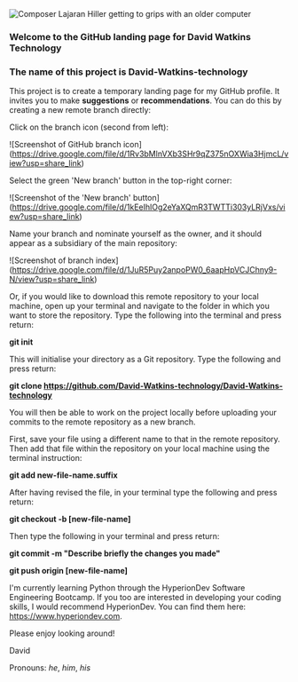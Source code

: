 <picture>
 <source media="(prefers-color-scheme: dark)" srcset="https://computerhistory.org/wp-content/uploads/2019/07/algorithmic_music_hiller2.jpg">
 <source media="(prefers-color-scheme: light)" srcset="https://th.bing.com/th/id/R.a15a0c8febd146c239724daa942679e4?rik=0kNK6f09sSzghg&riu=http%3a%2f%2f1.bp.blogspot.com%2f_Qy92ZWX6mbE%2fS7-IcMa_piI%2fAAAAAAAAA0o%2f37aAH9enhhE%2fs1600%2fMissile%2bshop_LCDM%2b92241244.jpg&ehk=cQ%2fyKj9OQlCoIaoI0MQDvejh7yeaIP%2f2AjQf%2fVzQUHg%3d&risl=&pid=ImgRaw&r=0"
 # Image source: http://lakecountyhistory.blogspot.com/2010/04/nike-missile-defense.html>
 <img alt="Composer Lajaran Hiller getting to grips with an older computer" src="https://computerhistory.org/wp-content/uploads/2019/07/algorithmic_music_hiller2.jpg" # Image source: https://computerhistory.org>
</picture>


### Welcome to the GitHub landing page for David Watkins Technology

### The name of this project is David-Watkins-technology

This project is to create a temporary landing page for my GitHub profile. It invites you to make **suggestions** or **recommendations**. You can do this by creating a new remote branch directly:

Click on the branch icon (second from left):

![Screenshot of GitHub branch icon] (https://drive.google.com/file/d/1Rv3bMlnVXb3SHr9qZ375nOXWia3HjmcL/view?usp=share_link)

Select the green 'New branch' button in the top-right corner:

![Screenshot of the 'New branch' button] (https://drive.google.com/file/d/1kEeIhlOg2eYaXQmR3TWTTi303yLRjVxs/view?usp=share_link)

Name your branch and nominate yourself as the owner, and it should appear as a subsidiary of the main repository:

![Screenshot of branch index] (https://drive.google.com/file/d/1JuR5Puy2anpoPW0_6aapHpVCJChny9-N/view?usp=share_link)

Or, if you would like to download this remote repository to your local machine, open up your terminal and navigate to the folder in which you want to store the repository. Type the following into the terminal and press return:

**git init**

This will initialise your directory as a Git repository. Type the following and press return:

**git clone https://github.com/David-Watkins-technology/David-Watkins-technology**

You will then be able to work on the project locally before uploading your commits to the remote repository as a new branch.

First, save your file using a different name to that in the remote repository. Then add that file within the repository on your local machine using the terminal instruction:

**git add new-file-name.suffix**

After having revised the file, in your terminal type the following and press return:

**git checkout -b [new-file-name]**

Then type the following in your terminal and press return:

**git commit -m "Describe briefly the changes you made"**

**git push origin [new-file-name]**

I'm currently learning Python through the HyperionDev Software Engineering Bootcamp. If you too are interested in developing your coding skills, I would recommend HyperionDev. You can find them here: https://www.hyperiondev.com.

Please enjoy looking around!


David 

Pronouns: *he*, *him*, *his*
